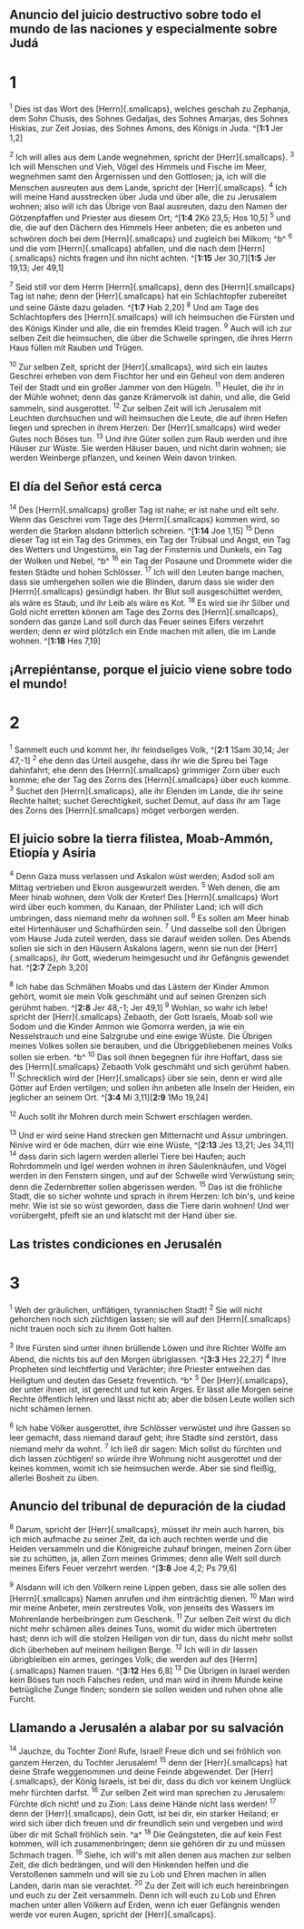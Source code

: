 ## Anuncio del juicio destructivo sobre todo el mundo de las naciones y especialmente sobre Judá
# 1
<sup class='bibleverse'>1</sup> Dies ist das Wort des [Herrn]{.smallcaps}, welches geschah zu Zephanja, dem Sohn Chusis, des Sohnes Gedaljas, des Sohnes Amarjas, des Sohnes Hiskias, zur Zeit Josias, des Sohnes Amons, des Königs in Juda. ^[**1:1** Jer 1,2] 


<sup class='bibleverse'>2</sup> Ich will alles aus dem Lande wegnehmen, spricht der [Herr]{.smallcaps}. <sup class='bibleverse'>3</sup> Ich will Menschen und Vieh, Vögel des Himmels und Fische im Meer, wegnehmen samt den Ärgernissen und den Gottlosen; ja, ich will die Menschen ausreuten aus dem Lande, spricht der [Herr]{.smallcaps}. <sup class='bibleverse'>4</sup> Ich will meine Hand ausstrecken über Juda und über alle, die zu Jerusalem wohnen; also will ich das Übrige von Baal ausreuten, dazu den Namen der Götzenpfaffen und Priester aus diesem Ort; ^[**1:4** 2Kö 23,5; Hos 10,5] <sup class='bibleverse'>5</sup> und die, die auf den Dächern des Himmels Heer anbeten; die es anbeten und schwören doch bei dem [Herrn]{.smallcaps} und zugleich bei Milkom; ^b^ <sup class='bibleverse'>6</sup> und die vom [Herrn]{.smallcaps} abfallen, und die nach dem [Herrn]{.smallcaps} nichts fragen und ihn nicht achten. 
 ^[**1:15** Jer 30,7][**1:5** Jer 19,13; Jer 49,1]

<sup class='bibleverse'>7</sup> Seid still vor dem Herrn [Herrn]{.smallcaps}, denn des [Herrn]{.smallcaps} Tag ist nahe; denn der [Herr]{.smallcaps} hat ein Schlachtopfer zubereitet und seine Gäste dazu geladen. ^[**1:7** Hab 2,20] <sup class='bibleverse'>8</sup> Und am Tage des Schlachtopfers des [Herrn]{.smallcaps} will ich heimsuchen die Fürsten und des Königs Kinder und alle, die ein fremdes Kleid tragen. <sup class='bibleverse'>9</sup> Auch will ich zur selben Zeit die heimsuchen, die über die Schwelle springen, die ihres Herrn Haus füllen mit Rauben und Trügen. 


<sup class='bibleverse'>10</sup> Zur selben Zeit, spricht der [Herr]{.smallcaps}, wird sich ein lautes Geschrei erheben von dem Fischtor her und ein Geheul von dem anderen Teil der Stadt und ein großer Jammer von den Hügeln. <sup class='bibleverse'>11</sup> Heulet, die ihr in der Mühle wohnet; denn das ganze Krämervolk ist dahin, und alle, die Geld sammeln, sind ausgerottet. <sup class='bibleverse'>12</sup> Zur selben Zeit will ich Jerusalem mit Leuchten durchsuchen und will heimsuchen die Leute, die auf ihren Hefen liegen und sprechen in ihrem Herzen: Der [Herr]{.smallcaps} wird weder Gutes noch Böses tun. <sup class='bibleverse'>13</sup> Und ihre Güter sollen zum Raub werden und ihre Häuser zur Wüste. Sie werden Häuser bauen, und nicht darin wohnen; sie werden Weinberge pflanzen, und keinen Wein davon trinken. 

## El día del Señor está cerca
<sup class='bibleverse'>14</sup> Des [Herrn]{.smallcaps} großer Tag ist nahe; er ist nahe und eilt sehr. Wenn das Geschrei vom Tage des [Herrn]{.smallcaps} kommen wird, so werden die Starken alsdann bitterlich schreien. ^[**1:14** Joe 1,15] <sup class='bibleverse'>15</sup> Denn dieser Tag ist ein Tag des Grimmes, ein Tag der Trübsal und Angst, ein Tag des Wetters und Ungestüms, ein Tag der Finsternis und Dunkels, ein Tag der Wolken und Nebel, ^b^ <sup class='bibleverse'>16</sup> ein Tag der Posaune und Drommete wider die festen Städte und hohen Schlösser. <sup class='bibleverse'>17</sup> Ich will den Leuten bange machen, dass sie umhergehen sollen wie die Blinden, darum dass sie wider den [Herrn]{.smallcaps} gesündigt haben. Ihr Blut soll ausgeschüttet werden, als wäre es Staub, und ihr Leib als wäre es Kot. <sup class='bibleverse'>18</sup> Es wird sie ihr Silber und Gold nicht erretten können am Tage des Zorns des [Herrn]{.smallcaps}, sondern das ganze Land soll durch das Feuer seines Eifers verzehrt werden; denn er wird plötzlich ein Ende machen mit allen, die im Lande wohnen. ^[**1:18** Hes 7,19] 
  

## ¡Arrepiéntanse, porque el juicio viene sobre todo el mundo!
# 2
<sup class='bibleverse'>1</sup> Sammelt euch und kommt her, ihr feindseliges Volk, ^[**2:1** 1Sam 30,14; Jer 47,-1] <sup class='bibleverse'>2</sup> ehe denn das Urteil ausgehe, dass ihr wie die Spreu bei Tage dahinfahrt; ehe denn des [Herrn]{.smallcaps} grimmiger Zorn über euch komme; ehe der Tag des Zorns des [Herrn]{.smallcaps} über euch komme. <sup class='bibleverse'>3</sup> Suchet den [Herrn]{.smallcaps}, alle ihr Elenden im Lande, die ihr seine Rechte haltet; suchet Gerechtigkeit, suchet Demut, auf dass ihr am Tage des Zorns des [Herrn]{.smallcaps} möget verborgen werden. 


## El juicio sobre la tierra filistea, Moab-Ammón, Etiopía y Asiria
<sup class='bibleverse'>4</sup> Denn Gaza muss verlassen und Askalon wüst werden; Asdod soll am Mittag vertrieben und Ekron ausgewurzelt werden. <sup class='bibleverse'>5</sup> Weh denen, die am Meer hinab wohnen, dem Volk der Kreter! Des [Herrn]{.smallcaps} Wort wird über euch kommen, du Kanaan, der Philister Land; ich will dich umbringen, dass niemand mehr da wohnen soll. <sup class='bibleverse'>6</sup> Es sollen am Meer hinab eitel Hirtenhäuser und Schafhürden sein. <sup class='bibleverse'>7</sup> Und dasselbe soll den Übrigen vom Hause Juda zuteil werden, dass sie darauf weiden sollen. Des Abends sollen sie sich in den Häusern Askalons lagern, wenn sie nun der [Herr]{.smallcaps}, ihr Gott, wiederum heimgesucht und ihr Gefängnis gewendet hat. ^[**2:7** Zeph 3,20] 


<sup class='bibleverse'>8</sup> Ich habe das Schmähen Moabs und das Lästern der Kinder Ammon gehört, womit sie mein Volk geschmäht und auf seinen Grenzen sich gerühmt haben. ^[**2:8** Jer 48,-1; Jer 49,1] <sup class='bibleverse'>9</sup> Wohlan, so wahr ich lebe! spricht der [Herr]{.smallcaps} Zebaoth, der Gott Israels, Moab soll wie Sodom und die Kinder Ammon wie Gomorra werden, ja wie ein Nesselstrauch und eine Salzgrube und eine ewige Wüste. Die Übrigen meines Volkes sollen sie berauben, und die Übriggebliebenen meines Volks sollen sie erben. ^b^ <sup class='bibleverse'>10</sup> Das soll ihnen begegnen für ihre Hoffart, dass sie des [Herrn]{.smallcaps} Zebaoth Volk geschmäht und sich gerühmt haben. <sup class='bibleverse'>11</sup> Schrecklich wird der [Herr]{.smallcaps} über sie sein, denn er wird alle Götter auf Erden vertilgen; und sollen ihn anbeten alle Inseln der Heiden, ein jeglicher an seinem Ort. 
 ^[**3:4** Mi 3,11][**2:9** 1Mo 19,24]

<sup class='bibleverse'>12</sup> Auch sollt ihr Mohren durch mein Schwert erschlagen werden. 

<sup class='bibleverse'>13</sup> Und er wird seine Hand strecken gen Mitternacht und Assur umbringen. Ninive wird er öde machen, dürr wie eine Wüste, ^[**2:13** Jes 13,21; Jes 34,11] <sup class='bibleverse'>14</sup> dass darin sich lagern werden allerlei Tiere bei Haufen; auch Rohrdommeln und Igel werden wohnen in ihren Säulenknäufen, und Vögel werden in den Fenstern singen, und auf der Schwelle wird Verwüstung sein; denn die Zedernbretter sollen abgerissen werden. <sup class='bibleverse'>15</sup> Das ist die fröhliche Stadt, die so sicher wohnte und sprach in ihrem Herzen: Ich bin's, und keine mehr. Wie ist sie so wüst geworden, dass die Tiere darin wohnen! Und wer vorübergeht, pfeift sie an und klatscht mit der Hand über sie.


## Las tristes condiciones en Jerusalén
# 3
<sup class='bibleverse'>1</sup> Weh der gräulichen, unflätigen, tyrannischen Stadt! <sup class='bibleverse'>2</sup> Sie will nicht gehorchen noch sich züchtigen lassen; sie will auf den [Herrn]{.smallcaps} nicht trauen noch sich zu ihrem Gott halten. 

<sup class='bibleverse'>3</sup> Ihre Fürsten sind unter ihnen brüllende Löwen und ihre Richter Wölfe am Abend, die nichts bis auf den Morgen übriglassen. ^[**3:3** Hes 22,27] <sup class='bibleverse'>4</sup> Ihre Propheten sind leichtfertig und Verächter; ihre Priester entweihen das Heiligtum und deuten das Gesetz freventlich. ^b^ <sup class='bibleverse'>5</sup> Der [Herr]{.smallcaps}, der unter ihnen ist, ist gerecht und tut kein Arges. Er lässt alle Morgen seine Rechte öffentlich lehren und lässt nicht ab; aber die bösen Leute wollen sich nicht schämen lernen. 
 

<sup class='bibleverse'>6</sup> Ich habe Völker ausgerottet, ihre Schlösser verwüstet und ihre Gassen so leer gemacht, dass niemand darauf geht; ihre Städte sind zerstört, dass niemand mehr da wohnt. <sup class='bibleverse'>7</sup> Ich ließ dir sagen: Mich sollst du fürchten und dich lassen züchtigen! so würde ihre Wohnung nicht ausgerottet und der keines kommen, womit ich sie heimsuchen werde. Aber sie sind fleißig, allerlei Bosheit zu üben. 

## Anuncio del tribunal de depuración de la ciudad
<sup class='bibleverse'>8</sup> Darum, spricht der [Herr]{.smallcaps}, müsset ihr mein auch harren, bis ich mich aufmache zu seiner Zeit, da ich auch rechten werde und die Heiden versammeln und die Königreiche zuhauf bringen, meinen Zorn über sie zu schütten, ja, allen Zorn meines Grimmes; denn alle Welt soll durch meines Eifers Feuer verzehrt werden. ^[**3:8** Joe 4,2; Ps 79,6] 


<sup class='bibleverse'>9</sup> Alsdann will ich den Völkern reine Lippen geben, dass sie alle sollen des [Herrn]{.smallcaps} Namen anrufen und ihm einträchtig dienen. <sup class='bibleverse'>10</sup> Man wird mir meine Anbeter, mein zerstreutes Volk, von jenseits des Wassers im Mohrenlande herbeibringen zum Geschenk. <sup class='bibleverse'>11</sup> Zur selben Zeit wirst du dich nicht mehr schämen alles deines Tuns, womit du wider mich übertreten hast; denn ich will die stolzen Heiligen von dir tun, dass du nicht mehr sollst dich überheben auf meinem heiligen Berge. <sup class='bibleverse'>12</sup> Ich will in dir lassen übrigbleiben ein armes, geringes Volk; die werden auf des [Herrn]{.smallcaps} Namen trauen. ^[**3:12** Hes 6,8] <sup class='bibleverse'>13</sup> Die Übrigen in Israel werden kein Böses tun noch Falsches reden, und man wird in ihrem Munde keine betrügliche Zunge finden; sondern sie sollen weiden und ruhen ohne alle Furcht. 


## Llamando a Jerusalén a alabar por su salvación
<sup class='bibleverse'>14</sup> Jauchze, du Tochter Zion! Rufe, Israel! Freue dich und sei fröhlich von ganzem Herzen, du Tochter Jerusalem! <sup class='bibleverse'>15</sup> denn der [Herr]{.smallcaps} hat deine Strafe weggenommen und deine Feinde abgewendet. Der [Herr]{.smallcaps}, der König Israels, ist bei dir, dass du dich vor keinem Unglück mehr fürchten darfst. <sup class='bibleverse'>16</sup> Zur selben Zeit wird man sprechen zu Jerusalem: Fürchte dich nicht! und zu Zion: Lass deine Hände nicht lass werden! <sup class='bibleverse'>17</sup> denn der [Herr]{.smallcaps}, dein Gott, ist bei dir, ein starker Heiland; er wird sich über dich freuen und dir freundlich sein und vergeben und wird über dir mit Schall fröhlich sein. ^a^ <sup class='bibleverse'>18</sup> Die Geängsteten, die auf kein Fest kommen, will ich zusammenbringen; denn sie gehören dir zu und müssen Schmach tragen. <sup class='bibleverse'>19</sup> Siehe, ich will's mit allen denen aus machen zur selben Zeit, die dich bedrängen, und will den Hinkenden helfen und die Verstoßenen sammeln und will sie zu Lob und Ehren machen in allen Landen, darin man sie verachtet. <sup class='bibleverse'>20</sup> Zu der Zeit will ich euch hereinbringen und euch zu der Zeit versammeln. Denn ich will euch zu Lob und Ehren machen unter allen Völkern auf Erden, wenn ich euer Gefängnis wenden werde vor euren Augen, spricht der [Herr]{.smallcaps}.